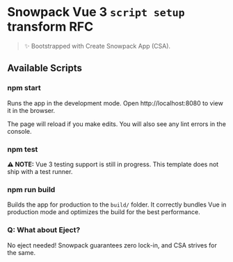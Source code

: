 # Snowpack Vue 3 `script setup` transform RFC

> ✨ Bootstrapped with Create Snowpack App (CSA).

## Available Scripts

### npm start

Runs the app in the development mode.
Open http://localhost:8080 to view it in the browser.

The page will reload if you make edits.
You will also see any lint errors in the console.

### npm test

**⚠️ NOTE:** Vue 3 testing support is still in progress. This template does not ship with a test runner.

### npm run build

Builds the app for production to the `build/` folder.
It correctly bundles Vue in production mode and optimizes the build for the best performance.

### Q: What about Eject?

No eject needed! Snowpack guarantees zero lock-in, and CSA strives for the same.
